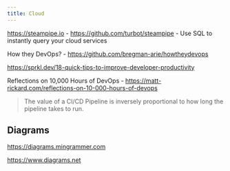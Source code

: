 ```yaml
---
title: Cloud
---
```


https://steampipe.io - https://github.com/turbot/steampipe - Use SQL to instantly query your cloud services

How they DevOps? - https://github.com/bregman-arie/howtheydevops

https://sprkl.dev/18-quick-tips-to-improve-developer-productivity

Reflections on 10,000 Hours of DevOps - https://matt-rickard.com/reflections-on-10-000-hours-of-devops

> The value of a CI/CD Pipeline is inversely proportional to how long the pipeline takes to run.

## Diagrams

https://diagrams.mingrammer.com

https://www.diagrams.net
